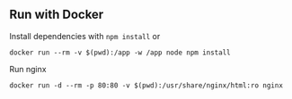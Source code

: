 ## Run with Docker

Install dependencies with `npm install` or

    docker run --rm -v $(pwd):/app -w /app node npm install

Run nginx

    docker run -d --rm -p 80:80 -v $(pwd):/usr/share/nginx/html:ro nginx
